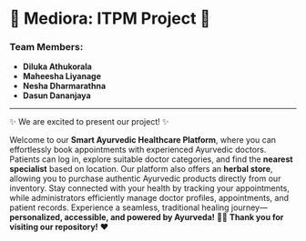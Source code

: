 # 🌿 Mediora: ITPM Project 🌿

### Team Members:

- **Diluka Athukorala**
- **Maheesha Liyanage**
- **Nesha Dharmarathna**
- **Dasun Dananjaya**

---


✨ We are excited to present our project! ✨


Welcome to our **Smart Ayurvedic Healthcare Platform**, where you can effortlessly book appointments with experienced Ayurvedic doctors. Patients can log in, explore suitable doctor categories, and find the **nearest specialist** based on location. Our platform also offers an **herbal store**, allowing you to purchase authentic Ayurvedic products directly from our inventory. Stay connected with your health by tracking your appointments, while administrators efficiently manage doctor profiles, appointments, and patient records. Experience a seamless, traditional healing journey—**personalized, accessible, and powered by Ayurveda!** 🌿💚 
**Thank you for visiting our repository!** ❤️
